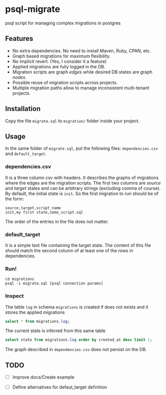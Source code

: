 # psql-migrate
psql script for managing complex migrations in postgres

## Features
- No extra dependencies. No need to install Maven, Ruby, CPAN, etc.
- Graph based migrations for maximum flexibility.
- No implicit revert. (Yes, I consider it a feature)
- Applied migrations are fully logged in the DB.
- Migration scripts are graph *edges* while desired DB states are graph *nodes*.
- Possible reuse of migration scripts across projects.
- Multiple migration paths allow to manage inconsistent multi-tenant projects. 

## Installation

Copy the file `migrate.sql` to `migration/` folder inside your project. 

## Usage

In the same folder of `migrate.sql`, put the following files: `dependencies.csv` and `default_target`. 

### dependencies.csv

It is a three column csv  with headers. It describes the graphs of migrations where the edges are the migration scripts. The first two columns are *source* and *target* states and can be arbitrary strings (excluding comma of course). By default, the initial state is `init`. So the first migration to run should be of the form:

``` csv
source,target,script_name
init,my first state,some_script.sql
```


The order of the entries in the file does not matter.

### default_target

It is a simple text file containing the target state. The content of this file should match the second column of at least one of the rows in dependencies.

### Run!

``` shell
cd migrations
psql -i migrate.sql [psql connection params]
```

### Inspect
The table `log` in schema `migrations` is created if does not exists and it stores the applied migrations

``` sql
select * from migrations.log;
```

The current state is inferred from this same table

``` sql
select state from migrations.log order by created_at desc limit 1;
```

The graph described in `dependencies.csv` does not persist on the DB.

## TODO

- [ ] Improve docs/Create example

- [ ] Define alternatives for defaut_target definition
